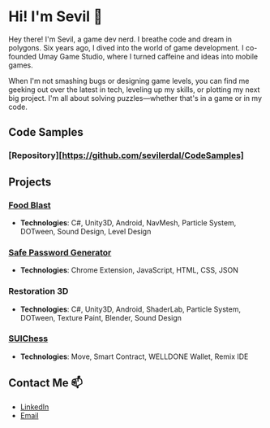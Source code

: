 # Hi! I'm Sevil 👋

Hey there! I'm Sevil, a game dev nerd. I breathe code and dream in polygons. Six years ago, I dived into the world of game development. I co-founded Umay Game Studio, where I turned caffeine and ideas into mobile games.

When I'm not smashing bugs or designing game levels, you can find me geeking out over the latest in tech, leveling up my skills, or plotting my next big project. I'm all about solving puzzles—whether that's in a game or in my code.

## Code Samples

### [Repository][https://github.com/sevilerdal/CodeSamples]

## Projects

### [Food Blast](https://github.com/sevilerdal/FoodBlast)
- **Technologies**: C#, Unity3D, Android, NavMesh, Particle System, DOTween, Sound Design, Level Design

### [Safe Password Generator](https://github.com/sevilerdal/SafePasswordGenerator)
- **Technologies**: Chrome Extension, JavaScript, HTML, CSS, JSON

### Restoration 3D
- **Technologies**: C#, Unity3D, Android, ShaderLab, Particle System, DOTween, Texture Paint, Blender, Sound Design

### [SUIChess](https://github.com/sevilerdal/MoveOnSui-Project)
- **Technologies**: Move, Smart Contract, WELLDONE Wallet, Remix IDE


## Contact Me 📫
- [LinkedIn](https://www.linkedin.com/in/sevil-erdal/)
- [Email](mailto:sevil.ozgur.erdal@gmail.com)
